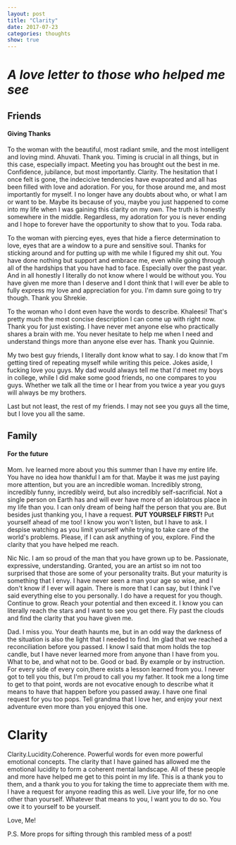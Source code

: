 ```yaml
---
layout: post
title: "Clarity"
date: 2017-07-23
categories: thoughts
show: true
---
```


# *A love letter to those who helped me see* #

## Friends ##

#### Giving Thanks ####

To the woman with the beautiful, most radiant smile, and the most intelligent and loving mind. Ahuvati. Thank you. Timing is crucial in all things, but in this case, especially impact. Meeting you has brought out the best in me. Confidence, jubilance, but most importantly. Clarity. The hesitation that I once felt is gone, the indecicive tendencies have evaporated and all has been filled with love and adoration. For you, for those around me, and most importantly for myself. I no longer have any doubts about who, or what I am or want to be. Maybe its because of you, maybe you just happened to come into my life when I was gaining this clarity on my own. The truth is honestly somewhere in the middle. Regardless, my adoration for you is never ending and I hope to forever have the opportunity to show that to you. Toda raba.

To the woman with piercing eyes, eyes that hide a fierce determination to love, eyes that are a window to a pure and sensitive soul. Thanks for sticking around and for putting up with me while I figured my shit out. You have done nothing but support and embrace me, even while going through all of the hardships that you have had to face. Especially over the past year. And in all honestly I literally do not know where I would be without you. You have given me more than I deserve and I dont think that I will ever be able to fully express my love and appreciation for you. I'm damn sure going to try though. Thank you Shrekie.

To the woman who I dont even have the words to describe. Khaleesi! That's pretty much the most concise description I can come up with right now. Thank you for just existing. I have never met anyone else who practically shares a brain with me. You never hesitate to help me when I need and understand things more than anyone else ever has. Thank you Quinnie.

My two best guy friends, I literally dont know what to say. I do know that  I'm getting tired of repeating myself while writing this peice. Jokes aside, I fucking love you guys. My dad would always tell me that I'd meet my boys in college, while I did make some good friends, no one compares to you guys. Whether we talk all the time or I hear from you twice a year you guys will always be my brothers. 

Last but not least, the rest of my friends. I may not see you guys all the time, but I love you all the same.


## Family ##

#### For the future ####

Mom. Ive learned more about you this summer than I have my entire life. You have no idea how thankful I am for that. Maybe it was me just paying more attention, but you are an incredible woman. Incredibly strong, incredibly funny, incredibly weird, but also incredibly self-sacrificial. Not a single person on Earth has and will ever have more of an idolatrous place in my life than you. I can only dream of being half the person that you are. But besides just thanking you, I have a request. **PUT YOURSELF FIRST!** Put yourself ahead of me too! I know you won't listen, but I have to ask. I despise watching as you limit yourself while trying to take care of the world's problems. Please, if I can ask anything of you, explore. Find the clarity that you have helped me reach.

Nic Nic. I am so proud of the man that you have grown up to be. Passionate, expressive, understanding. Granted, you are an artist so im not too surprised that those are some of your personality traits. But your maturity is something that I envy. I have never seen a man your age so wise, and I don't know if I ever will again. There is more that I can say, but I think I've said everything else to you personally. I do have a request for you though. Continue to grow. Reach your potential and then exceed it. I know you can literally reach the stars and I want to see you get there. Fly past the clouds and find the clarity that you have given me.

Dad. I miss you. Your death haunts me, but in an odd way the darkness of the situation is also the light that I needed to find. Im glad that we reached a reconciliation before you passed. I know I said that mom holds the top candle, but I have never learned more from anyone than I have from you. What to be, and what not to be. Good or bad. By example or by instruction. For every side of every coin,there exists a lesson learned from you. I never got to tell you this, but I'm proud to call you my father. It took me a long time to get to that point, words are not evocative enough to describe what it means to have that happen before you passed away. I have one final request for you too pops. Tell grandma that I love her, and enjoy your next adventure even more than you enjoyed this one.

# Clarity #

Clarity.Lucidity.Coherence. Powerful words for even more powerful emotional concepts. The clarity that I have gained has allowed me the emotional lucidity to form a coherent mental landscape. All of these people and more have helped me get to this point in my life. This is a thank you to them, and a thank you to you for taking the time to appreciate them with me. I have a request for anyone reading this as well. Live your life, for no one other than yourself. Whatever that means to you, I want you to do so. You owe it to yourself to be yourself.

Love,
Me!

P.S. More props for sifting through this rambled mess of a post!